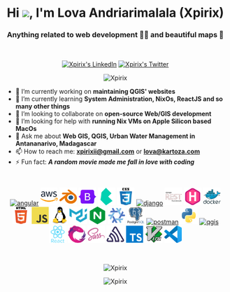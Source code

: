 <h1 align="center">Hi <img src="https://user-images.githubusercontent.com/42378118/110234147-e3259600-7f4e-11eb-95be-0c4047144dea.gif" width="25">, I'm Lova Andriarimalala (Xpirix)</h1>

<h3 align="center">Anything related to web development 👨‍💻 and beautiful maps 🗾</h3><br>

<p align="center">
<a href="https://linkedin.com/in/xpirix" target="blank"><img align="center" src="https://raw.githubusercontent.com/rahuldkjain/github-profile-readme-generator/master/src/images/icons/Social/linked-in-alt.svg" alt="Xpirix's LinkedIn" height="30" width="40" /></a>
<a href="https://x.com/Xpirix3" target="blank"><img align="center" src="https://raw.githubusercontent.com/rahuldkjain/github-profile-readme-generator/master/src/images/icons/Social/twitter.svg" alt="Xpirix's Twitter" height="30" width="40" /></a>
</p>
<p align="center">
<img src="https://komarev.com/ghpvc/?username=Xpirix&label=Profile%20views&color=0e75b6&style=flat" alt="Xpirix" /> 
</p>

- 🔭 I’m currently working on **maintaining QGIS' websites**
- 🌱 I’m currently learning **System Administration, NixOs, ReactJS and so many other things**
- 👯 I’m looking to collaborate on **open-source Web/GIS development**
- 🤔 I’m looking for help with **running Nix VMs on Apple Silicon based MacOs**
- 💬 Ask me about **Web GIS, QGIS, Urban Water Management in Antananarivo, Madagascar**
- 📫 How to reach me: **xpirixii@gmail.com** or **lova@kartoza.com**
- ⚡ Fun fact: ***A random movie made me fall in love with coding***

<br>

<p align="center"> 
  <a href="https://angular.io" target="_blank" rel="noreferrer"> <img src="https://angular.io/assets/images/logos/angular/angular.svg" alt="angular" width="40" height="40"/></a> 
  <a href="https://aws.amazon.com" target="_blank" rel="noreferrer"> <img src="https://raw.githubusercontent.com/devicons/devicon/master/icons/amazonwebservices/amazonwebservices-original-wordmark.svg" alt="aws" width="40" height="40"/></a> 
  <a href="https://www.blender.org/" target="_blank" rel="noreferrer"> <img src="https://raw.githubusercontent.com/devicons/devicon/master/icons/blender/blender-original.svg" alt="blender" width="40" height="40"/></a> 
  <a href="https://getboostrap.com/" target="_blank" rel="noreferrer"> <img src="https://raw.githubusercontent.com/devicons/devicon/master/icons/bootstrap/bootstrap-original.svg" alt="boostrap" width="40" height="40"/></a>  
  <a href="https://bulma.io/" target="_blank" rel="noreferrer"> <img src="https://raw.githubusercontent.com/devicons/devicon/master/icons/bulma/bulma-plain.svg" alt="bulma" width="40" height="40"/></a> 
  <a href="https://www.w3schools.com/css/" target="_blank" rel="noreferrer"> <img src="https://raw.githubusercontent.com/devicons/devicon/master/icons/css3/css3-original-wordmark.svg" alt="css3" width="40" height="40"/></a> 
  <a href="https://www.djangoproject.com/" target="_blank" rel="noreferrer"> <img src="https://cdn.worldvectorlogo.com/logos/django.svg" alt="django" width="40" height="40"/></a>   
  <a href="https://www.django-rest-framework.org/" target="_blank" rel="noreferrer"> <img src="https://raw.githubusercontent.com/devicons/devicon/master/icons/djangorest/djangorest-original.svg" alt="django" width="40" height="40"/></a> 
  <a href="https://www.docker.com/" target="_blank" rel="noreferrer"> <img src="https://raw.githubusercontent.com/devicons/devicon/master/icons/hugo/hugo-original.svg" alt="docker" width="40" height="40"/></a>
  <a href="https://gohugo.io/" target="_blank" rel="noreferrer"> <img src="https://raw.githubusercontent.com/devicons/devicon/master/icons/docker/docker-original-wordmark.svg" alt="docker" width="40" height="40"/></a>
  <a href="https://www.w3.org/html/" target="_blank" rel="noreferrer"> <img src="https://raw.githubusercontent.com/devicons/devicon/master/icons/html5/html5-original-wordmark.svg" alt="html5" width="40" height="40"/></a> 
  <a href="https://developer.mozilla.org/en-US/docs/Web/JavaScript" target="_blank" rel="noreferrer"> <img src="https://raw.githubusercontent.com/devicons/devicon/master/icons/javascript/javascript-original.svg" alt="javascript" width="40" height="40"/></a> 
  <a href="https://www.linux.org/" target="_blank" rel="noreferrer"> <img src="https://raw.githubusercontent.com/devicons/devicon/master/icons/linux/linux-original.svg" alt="linux" width="40" height="40"/></a>  
  <a href="https://mui.com/material-ui/" target="_blank" rel="noreferrer"> <img src="https://raw.githubusercontent.com/devicons/devicon/master/icons/materialui/materialui-plain.svg" alt="nginx" width="40" height="40"/></a> 
  <a href="https://www.nginx.com" target="_blank" rel="noreferrer"> <img src="https://raw.githubusercontent.com/devicons/devicon/master/icons/nginx/nginx-original.svg" alt="nginx" width="40" height="40"/></a> 
  <a href="https://nixos.org" target="_blank" rel="noreferrer"> <img src="https://raw.githubusercontent.com/devicons/devicon/master/icons/nixos/nixos-original.svg" alt="nixos" width="40" height="40"/></a> 
  <a href="https://www.postgresql.org" target="_blank" rel="noreferrer"> <img src="https://raw.githubusercontent.com/devicons/devicon/master/icons/postgresql/postgresql-original-wordmark.svg" alt="postgresql" width="40" height="40"/></a> 
  <a href="https://postman.com" target="_blank" rel="noreferrer"> <img src="https://www.vectorlogo.zone/logos/getpostman/getpostman-icon.svg" alt="postman" width="40" height="40"/></a> 
  <a href="https://www.python.org" target="_blank" rel="noreferrer"> <img src="https://raw.githubusercontent.com/devicons/devicon/master/icons/python/python-original.svg" alt="python" width="40" height="40"/></a> 
  <a href="https://qgis.org" target="_blank" rel="noreferrer"> <img src="https://qgis.org/img/logosign.svg" alt="qgis" width="40" height="40"/></a> 
  <a href="https://reactjs.org/" target="_blank" rel="noreferrer"> <img src="https://raw.githubusercontent.com/devicons/devicon/master/icons/react/react-original-wordmark.svg" alt="react" width="40" height="40"/></a>  
  <a href="https://rxjs.dev/" target="_blank" rel="noreferrer"> <img src="https://raw.githubusercontent.com/devicons/devicon/master/icons/rxjs/rxjs-original.svg" alt="rxjs" width="40" height="40"/></a> 
  <a href="https://sass-lang.com" target="_blank" rel="noreferrer"> <img src="https://raw.githubusercontent.com/devicons/devicon/master/icons/sass/sass-original.svg" alt="sass" width="40" height="40"/></a>  
  <a href="https://sentry.io" target="_blank" rel="noreferrer"> <img src="https://raw.githubusercontent.com/devicons/devicon/master/icons/sentry/sentry-original.svg" alt="sentry" width="40" height="40"/></a> 
  <a href="https://www.typescriptlang.org/" target="_blank" rel="noreferrer"> <img src="https://raw.githubusercontent.com/devicons/devicon/master/icons/typescript/typescript-original.svg" alt="typescript" width="40" height="40"/></a> 
  <a href="https://www.vim.org/" target="_blank" rel="noreferrer"> <img src="https://raw.githubusercontent.com/devicons/devicon/master/icons/vim/vim-original.svg" alt="vim" width="40" height="40"/></a>    
  <a href="https://code.visualstudio.com/" target="_blank" rel="noreferrer"> <img src="https://raw.githubusercontent.com/devicons/devicon/master/icons/vscode/vscode-original.svg" alt="vscode" width="40" height="40"/></a>   

</p>

<br><p align="center"><img src="https://github-readme-stats.vercel.app/api/top-langs?username=Xpirix&show_icons=true&locale=en&layout=compact" alt="Xpirix" /></p>

<p align="center"><img src="https://github-readme-stats.vercel.app/api?username=Xpirix&show_icons=true&locale=en" alt="Xpirix" /></p>

